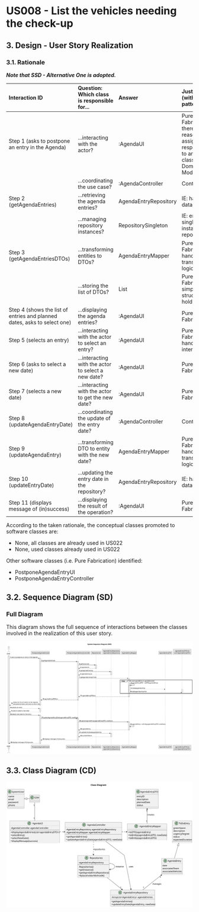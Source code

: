# US008 - List the vehicles needing the check-up

## 3. Design - User Story Realization 

### 3.1. Rationale

_**Note that SSD - Alternative One is adopted.**_

| Interaction ID                                                                                                     | Question: Which class is responsible for...                | Answer                          | Justification (with patterns)                                                                                            |
|:-------------------------------------------------------------------------------------------------------------------|:-----------------------------------------------------------|:--------------------------------|:-------------------------------------------------------------------------------------------------------------------------|
| Step 1 (asks to postpone an entry in the Agenda)                                                                  | ...interacting with the actor?                             | :AgendaUI                       | Pure Fabrication: there is no reason to assign this responsibility to any existing class in the Domain Model.            |
|                                                                                                                    | ...coordinating the use case?                              | :AgendaController               | Controller                                                                                                               |
| Step 2 (getAgendaEntries)                                                                                          | ...retrieving the agenda entries?                          | AgendaEntryRepository           | IE: has the data                                                                                                         |
|                                                                                                                    | ...managing repository instances?                          | RepositorySingleton             | IE: ensures a single instance of repositories                                                                            |
| Step 3 (getAgendaEntriesDTOs)                                                                                      | ...transforming entities to DTOs?                          | AgendaEntryMapper               | Pure Fabrication: handles transformation logic                                                                            |
|                                                                                                                    | ...storing the list of DTOs?                               | List<AgendaEntryDTO>            | Pure Fabrication: simple data structure to hold DTOs                                                                     |
| Step 4 (shows the list of entries and planned dates, asks to select one)                                           | ...displaying the agenda entries?                          | :AgendaUI                       | Pure Fabrication                                                                                                         |
| Step 5 (selects an entry)                                                                                          | ...interacting with the actor to select an entry?          | :AgendaUI                       | Pure Fabrication: handles UI interaction                                                                                 |
| Step 6 (asks to select a new date)                                                                                 | ...interacting with the actor to select a new date?        | :AgendaUI                       | Pure Fabrication                                                                                                         |
| Step 7 (selects a new date)                                                                                        | ...interacting with the actor to get the new date?         | :AgendaUI                       | Pure Fabrication                                                                                                         |
| Step 8 (updateAgendaEntryDate)                                                                                     | ...coordinating the update of the entry date?              | :AgendaController               | Controller                                                                                                               |
| Step 9 (updateAgendaEntry)                                                                                        | ...transforming DTO to entity with the new date?           | AgendaEntryMapper               | Pure Fabrication: handles transformation logic                                                                            |
| Step 10 (updateEntryDate)                                                                                         | ...updating the entry date in the repository?              | AgendaEntryRepository           | IE: has the data                                                                                                         |
| Step 11 (displays message of (in)success)                                                                         | ...displaying the result of the operation?                 | :AgendaUI                       | Pure Fabrication                                                                                                         |

According to the taken rationale, the conceptual classes promoted to software classes are: 


* None, all classes are already used in US022
* None, used classes already used in US022


Other software classes (i.e. Pure Fabrication) identified: 

*  PostponeAgendaEntryUI
*  PostponeAgendaEntryController


## 3.2. Sequence Diagram (SD)
### Full Diagram

This diagram shows the full sequence of interactions between the classes involved in the realization of this user story.

![Sequence Diagram - Full](svg/us024-sequence-diagram-full-System_Sequence_Diagram__SSD_.svg)

## 3.3. Class Diagram (CD)

![Class Diagram](svg/us024-class-diagram-Class_Diagram.svg)